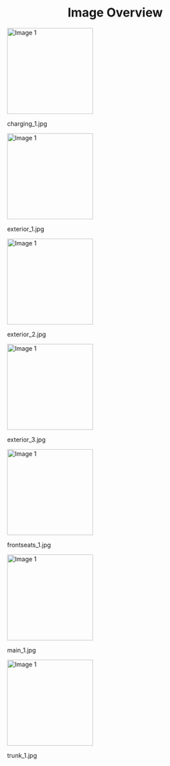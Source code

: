 <h1 style ="text-align: center;"> Image Overview </h1>
<div>
<div>
<img src="https://media.evkx.net/multimedia/models/bmw/i4/i4_edrive40/charging_1_xst.jpg" alt="Image 1" style="width: 200px;">
<p>charging_1.jpg</p>
</div>
<div>
<img src="https://media.evkx.net/multimedia/models/bmw/i4/i4_edrive40/exterior_1_xst.jpg" alt="Image 1" style="width: 200px;">
<p>exterior_1.jpg</p>
</div>
<div>
<img src="https://media.evkx.net/multimedia/models/bmw/i4/i4_edrive40/exterior_2_xst.jpg" alt="Image 1" style="width: 200px;">
<p>exterior_2.jpg</p>
</div>
<div>
<img src="https://media.evkx.net/multimedia/models/bmw/i4/i4_edrive40/exterior_3_xst.jpg" alt="Image 1" style="width: 200px;">
<p>exterior_3.jpg</p>
</div>
<div>
<img src="https://media.evkx.net/multimedia/models/bmw/i4/i4_edrive40/frontseats_1_xst.jpg" alt="Image 1" style="width: 200px;">
<p>frontseats_1.jpg</p>
</div>
<div>
<img src="https://media.evkx.net/multimedia/models/bmw/i4/i4_edrive40/main_1_xst.jpg" alt="Image 1" style="width: 200px;">
<p>main_1.jpg</p>
</div>
<div>
<img src="https://media.evkx.net/multimedia/models/bmw/i4/i4_edrive40/trunk_1_xst.jpg" alt="Image 1" style="width: 200px;">
<p>trunk_1.jpg</p>
</div>
</div>
